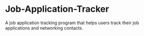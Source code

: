 # Job-Application-Tracker
A job application tracking program that helps users track their job applications and networking contacts.
